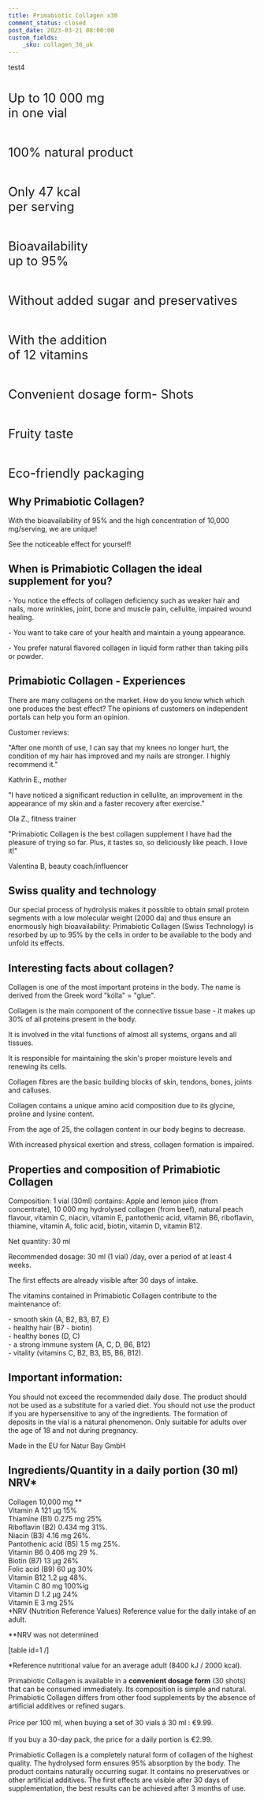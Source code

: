 ```yaml
---
title: Primabiotic Collagen x30
comment_status: closed
post_date: 2023-03-21 08:00:00
custom_fields:
    _sku: collagen_30_uk
---
```

test4
<!-- wp:columns -->
<div class="wp-block-columns"><!-- wp:column -->
<div class="wp-block-column"><!-- wp:image {"align":"center","id":1757,"sizeSlug":"full","linkDestination":"none"} -->
<figure class="wp-block-image aligncenter size-full"><img src="https://primabiotic.de/wp-content/uploads/2022/12/ico1.png" alt="" class="wp-image-1757"/></figure>
<!-- /wp:image -->

<!-- wp:paragraph {"align":"center","style":{"typography":{"fontSize":"25px"}}} -->
<p class="has-text-align-center" style="font-size:25px">Up to 10 000 mg <br>in one vial</p>
<!-- /wp:paragraph --></div>
<!-- /wp:column -->

<!-- wp:column -->
<div class="wp-block-column"><!-- wp:image {"align":"center","id":1759,"sizeSlug":"full","linkDestination":"none"} -->
<figure class="wp-block-image aligncenter size-full"><img src="https://primabiotic.de/wp-content/uploads/2022/12/ico3.png" alt="" class="wp-image-1759"/></figure>
<!-- /wp:image -->

<!-- wp:paragraph {"align":"center","style":{"typography":{"fontSize":"25px"}}} -->
<p class="has-text-align-center" style="font-size:25px">100% natural product</p>
<!-- /wp:paragraph --></div>
<!-- /wp:column -->

<!-- wp:column -->
<div class="wp-block-column"><!-- wp:image {"align":"center","id":1758,"sizeSlug":"full","linkDestination":"none"} -->
<figure class="wp-block-image aligncenter size-full"><img src="https://primabiotic.de/wp-content/uploads/2022/12/ico2.png" alt="" class="wp-image-1758"/></figure>
<!-- /wp:image -->

<!-- wp:paragraph {"align":"center","style":{"typography":{"fontSize":"25px"}}} -->
<p class="has-text-align-center" style="font-size:25px">Only 47 kcal <br>per serving</p>
<!-- /wp:paragraph --></div>
<!-- /wp:column --></div>
<!-- /wp:columns -->

<!-- wp:columns -->
<div class="wp-block-columns"><!-- wp:column -->
<div class="wp-block-column"><!-- wp:image {"align":"center","id":1756,"sizeSlug":"full","linkDestination":"none"} -->
<figure class="wp-block-image aligncenter size-full"><img src="https://primabiotic.de/wp-content/uploads/2022/12/ico4.png" alt="" class="wp-image-1756"/></figure>
<!-- /wp:image -->

<!-- wp:paragraph {"align":"center","style":{"typography":{"fontSize":"25px"}}} -->
<p class="has-text-align-center" style="font-size:25px">Bioavailability <br>up to 95%</p>
<!-- /wp:paragraph --></div>
<!-- /wp:column -->

<!-- wp:column -->
<div class="wp-block-column"><!-- wp:image {"align":"center","id":1760,"sizeSlug":"full","linkDestination":"none"} -->
<figure class="wp-block-image aligncenter size-full"><img src="https://primabiotic.de/wp-content/uploads/2022/12/ico5.png" alt="" class="wp-image-1760"/></figure>
<!-- /wp:image -->

<!-- wp:paragraph {"align":"center","style":{"typography":{"fontSize":"25px"}}} -->
<p class="has-text-align-center" style="font-size:25px">Without added sugar and preservatives</p>
<!-- /wp:paragraph --></div>
<!-- /wp:column -->

<!-- wp:column -->
<div class="wp-block-column"><!-- wp:image {"align":"center","id":1761,"sizeSlug":"full","linkDestination":"none"} -->
<figure class="wp-block-image aligncenter size-full"><img src="https://primabiotic.de/wp-content/uploads/2022/12/ico6.png" alt="" class="wp-image-1761"/></figure>
<!-- /wp:image -->

<!-- wp:paragraph {"align":"center","style":{"typography":{"fontSize":"25px"}}} -->
<p class="has-text-align-center" style="font-size:25px">With the addition <br>of 12 vitamins</p>
<!-- /wp:paragraph --></div>
<!-- /wp:column --></div>
<!-- /wp:columns -->

<!-- wp:columns -->
<div class="wp-block-columns"><!-- wp:column -->
<div class="wp-block-column"><!-- wp:image {"align":"center","id":1762,"sizeSlug":"full","linkDestination":"none"} -->
<figure class="wp-block-image aligncenter size-full"><img src="https://primabiotic.de/wp-content/uploads/2022/12/ico7.png" alt="" class="wp-image-1762"/></figure>
<!-- /wp:image -->

<!-- wp:paragraph {"align":"center","style":{"typography":{"fontSize":"25px"}}} -->
<p class="has-text-align-center" style="font-size:25px">Convenient dosage form- Shots</p>
<!-- /wp:paragraph --></div>
<!-- /wp:column -->

<!-- wp:column -->
<div class="wp-block-column"><!-- wp:image {"align":"center","id":1763,"sizeSlug":"full","linkDestination":"none"} -->
<figure class="wp-block-image aligncenter size-full"><img src="https://primabiotic.de/wp-content/uploads/2022/12/ico8.png" alt="" class="wp-image-1763"/></figure>
<!-- /wp:image -->

<!-- wp:paragraph {"align":"center","style":{"typography":{"fontSize":"25px"}}} -->
<p class="has-text-align-center" style="font-size:25px">Fruity taste</p>
<!-- /wp:paragraph --></div>
<!-- /wp:column -->

<!-- wp:column -->
<div class="wp-block-column"><!-- wp:image {"align":"center","id":1764,"sizeSlug":"full","linkDestination":"none"} -->
<figure class="wp-block-image aligncenter size-full"><img src="https://primabiotic.de/wp-content/uploads/2022/12/ico9.png" alt="" class="wp-image-1764"/></figure>
<!-- /wp:image -->

<!-- wp:paragraph {"align":"center","style":{"typography":{"fontSize":"25px"}}} -->
<p class="has-text-align-center" style="font-size:25px">Eco-friendly packaging</p>
<!-- /wp:paragraph --></div>
<!-- /wp:column --></div>
<!-- /wp:columns -->

<!-- wp:heading -->
<h2>Why Primabiotic Collagen?</h2>
<!-- /wp:heading -->

<!-- wp:paragraph -->
<p>With the bioavailability of 95% and the high concentration of 10,000 mg/serving, we are unique!</p>
<!-- /wp:paragraph -->

<!-- wp:paragraph -->
<p>See the noticeable effect for yourself!</p>
<!-- /wp:paragraph -->

<!-- wp:heading -->
<h2>When is Primabiotic Collagen the ideal supplement for you?</h2>
<!-- /wp:heading -->

<!-- wp:paragraph -->
<p>- You notice the effects of collagen deficiency such as weaker hair and nails, more wrinkles, joint, bone and muscle pain, cellulite, impaired wound healing.</p>
<!-- /wp:paragraph -->

<!-- wp:paragraph -->
<p>- You want to take care of your health and maintain a young appearance.</p>
<!-- /wp:paragraph -->

<!-- wp:paragraph -->
<p>- You prefer natural flavored collagen in liquid form rather than taking pills or powder.</p>
<!-- /wp:paragraph -->

<!-- wp:heading -->
<h2>Primabiotic Collagen - Experiences</h2>
<!-- /wp:heading -->

<!-- wp:paragraph -->
<p>There are many collagens on the market. How do you know which which one produces the best effect? The opinions of customers on independent portals can help you form an opinion.</p>
<!-- /wp:paragraph -->

<!-- wp:paragraph -->
<p>Customer reviews:</p>
<!-- /wp:paragraph -->

<!-- wp:paragraph -->
<p>&quot;After one month of use, I can say that my knees no longer hurt, the condition of my hair has improved and my nails are stronger. I highly recommend it.&quot;</p>
<!-- /wp:paragraph -->

<!-- wp:paragraph -->
<p>Kathrin E., mother</p>
<!-- /wp:paragraph -->

<!-- wp:paragraph -->
<p>&quot;I have noticed a significant reduction in cellulite, an improvement in the appearance of my skin and a faster recovery after exercise.&quot;</p>
<!-- /wp:paragraph -->

<!-- wp:paragraph -->
<p>Ola Z., fitness trainer</p>
<!-- /wp:paragraph -->

<!-- wp:paragraph -->
<p>&quot;Primabiotic Collagen is the best collagen supplement I have had the pleasure of trying so far. Plus, it tastes so, so deliciously like peach. I love it!&quot;</p>
<!-- /wp:paragraph -->

<!-- wp:paragraph -->
<p>Valentina B, beauty coach/influencer</p>
<!-- /wp:paragraph -->

<!-- wp:heading -->
<h2>Swiss quality and technology</h2>
<!-- /wp:heading -->

<!-- wp:paragraph -->
<p>Our special process of hydrolysis makes it possible to obtain small protein segments with a low molecular weight (2000 da) and thus ensure an enormously high bioavailability: Primabiotic Collagen (Swiss Technology) is resorbed by up to 95% by the cells in order to be available to the body and unfold its effects.</p>
<!-- /wp:paragraph -->

<!-- wp:heading -->
<h2>Interesting facts about collagen?</h2>
<!-- /wp:heading -->

<!-- wp:paragraph -->
<p>Collagen is one of the most important proteins in the body. The name is derived from the Greek word &quot;kólla&quot; = &quot;glue&quot;.</p>
<!-- /wp:paragraph -->

<!-- wp:paragraph -->
<p>Collagen is the main component of the connective tissue base - it makes up 30% of all proteins present in the body.</p>
<!-- /wp:paragraph -->

<!-- wp:paragraph -->
<p>It is involved in the vital functions of almost all systems, organs and all tissues.</p>
<!-- /wp:paragraph -->

<!-- wp:paragraph -->
<p>It is responsible for maintaining the skin&#39;s proper moisture levels and renewing its cells.</p>
<!-- /wp:paragraph -->

<!-- wp:paragraph -->
<p>Collagen fibres are the basic building blocks of skin, tendons, bones, joints and calluses.</p>
<!-- /wp:paragraph -->

<!-- wp:paragraph -->
<p>Collagen contains a unique amino acid composition due to its glycine, proline and lysine content.</p>
<!-- /wp:paragraph -->

<!-- wp:paragraph -->
<p>From the age of 25, the collagen content in our body begins to decrease.</p>
<!-- /wp:paragraph -->

<!-- wp:paragraph -->
<p>With increased physical exertion and stress, collagen formation is impaired.</p>
<!-- /wp:paragraph -->

<!-- wp:heading -->
<h2>Properties and composition of Primabiotic Collagen</h2>
<!-- /wp:heading -->

<!-- wp:paragraph -->
<p>Composition: 1 vial (30ml) contains: Apple and lemon juice (from concentrate), 10 000 mg hydrolysed collagen (from beef), natural peach flavour, vitamin C, niacin, vitamin E, pantothenic acid, vitamin B6, riboflavin, thiamine, vitamin A, folic acid, biotin, vitamin D, vitamin B12.</p>
<!-- /wp:paragraph -->

<!-- wp:paragraph -->
<p>Net quantity: 30 ml</p>
<!-- /wp:paragraph -->

<!-- wp:paragraph -->
<p>Recommended dosage: 30 ml (1 vial) /day, over a period of at least 4 weeks.</p>
<!-- /wp:paragraph -->

<!-- wp:paragraph -->
<p>The first effects are already visible after 30 days of intake.</p>
<!-- /wp:paragraph -->

<!-- wp:paragraph -->
<p>The vitamins contained in Primabiotic Collagen contribute to the maintenance of:</p>
<!-- /wp:paragraph -->

<!-- wp:paragraph -->
<p>- smooth skin (A, B2, B3, B7, E)<br>- healthy hair (B7 - biotin)<br>- healthy bones (D, C)<br>- a strong immune system (A, C, D, B6, B12)<br>- vitality (vitamins C, B2, B3, B5, B6, B12).</p>
<!-- /wp:paragraph -->

<!-- wp:heading -->
<h2>Important information:</h2>
<!-- /wp:heading -->

<!-- wp:paragraph -->
<p>You should not exceed the recommended daily dose. The product should not be used as a substitute for a varied diet. You should not use the product if you are hypersensitive to any of the ingredients. The formation of deposits in the vial is a natural phenomenon. Only suitable for adults over the age of 18 and not during pregnancy.</p>
<!-- /wp:paragraph -->

<!-- wp:paragraph -->
<p>Made in the EU for Natur Bay GmbH</p>
<!-- /wp:paragraph -->

<!-- wp:heading -->
<h2>Ingredients/Quantity in a daily portion (30 ml) NRV*</h2>
<!-- /wp:heading -->

<!-- wp:paragraph -->
<p>Collagen 10,000 mg **<br>Vitamin A 121 µg 15%<br>Thiamine (B1) 0.275 mg 25%<br>Riboflavin (B2) 0.434 mg 31%.<br>Niacin (B3) 4.16 mg 26%.<br>Pantothenic acid (B5) 1.5 mg 25%.<br>Vitamin B6 0.406 mg 29 %.<br>Biotin (B7) 13 µg 26%<br>Folic acid (B9) 60 µg 30%<br>Vitamin B12 1.2 µg 48%.<br>Vitamin C 80 mg 100%ig<br>Vitamin D 1.2 µg 24%<br>Vitamin E 3 mg 25%<br>*NRV (Nutrition Reference Values) Reference value for the daily intake of an adult.</p>
<!-- /wp:paragraph -->

<!-- wp:paragraph -->
<p>**NRV was not determined</p>
<!-- /wp:paragraph -->

<!-- wp:tablepress/table {"id":"1"} -->
[table id=1 /]
<!-- /wp:tablepress/table -->

<!-- wp:paragraph {"fontSize":"small"} -->
<p class="has-small-font-size">*Reference nutritional value for an average adult (8400 kJ / 2000 kcal).</p>
<!-- /wp:paragraph -->

<!-- wp:paragraph -->
<p>Primabiotic Collagen is available in a <strong>convenient dosage form</strong> (30 shots) that can be consumed immediately. Its composition is simple and natural. Primabiotic Collagen differs from other food supplements by the absence of artificial additives or refined sugars.<br><br>Price per 100 ml, when buying a set of 30 vials á 30 ml : €9.99. <br><br>If you buy a 30-day pack, the price for a daily portion is €2.99.</p>
<!-- /wp:paragraph -->

<!-- wp:paragraph -->
<p>Primabiotic Collagen is a completely natural form of collagen of the highest quality. The hydrolysed form ensures 95% absorption by the body. The product contains naturally occurring sugar. It contains no preservatives or other artificial additives. The first effects are visible after 30 days of supplementation, the best results can be achieved after 3 months of use.</p>
<!-- /wp:paragraph -->
